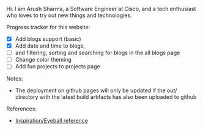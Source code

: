 Hi. I am Arush Sharma, a Software Engineer at Cisco, and a tech enthusiast who loves to try out new things and technologies.

Progress tracker for this website:
 - [X] Add blogs support (basic)
 - [X] Add date and time to blogs,
 - [ ] and filtering, sorting and searching for blogs in the all blogs page
 - [ ] Change color theming
 - [ ] Add fun projects to projects page

Notes:
 - The deployment on github pages will only be updated if the out/ directory with the latest build artifacts has also been uploaded to github

References:
 - [Inspiration/Eyeball reference](https://rocktimsaikia.dev/)